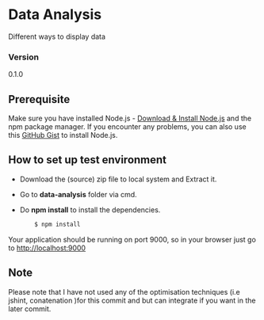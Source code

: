 # Data Analysis
Different ways to display data

### Version
0.1.0

## Prerequisite

Make sure you have installed Node.js - [Download & Install Node.js](http://www.nodejs.org/download/) and the npm package manager. If you encounter any problems, you can also use this [GitHub Gist](https://gist.github.com/isaacs/579814) to install Node.js.

## How to set up test environment

- Download the (source) zip file to local system and Extract it.
- Go to **data-analysis** folder via cmd.
- Do **npm install** to install the dependencies.

  	```bash
  		$ npm install
  	```

Your application should be running on port 9000, so in your browser just go to [http://localhost:9000](http://localhost:9000)

## Note

Please note that I have not used any of the optimisation techniques (i.e jshint, conatenation )for this commit and but can integrate if you want in the later commit.